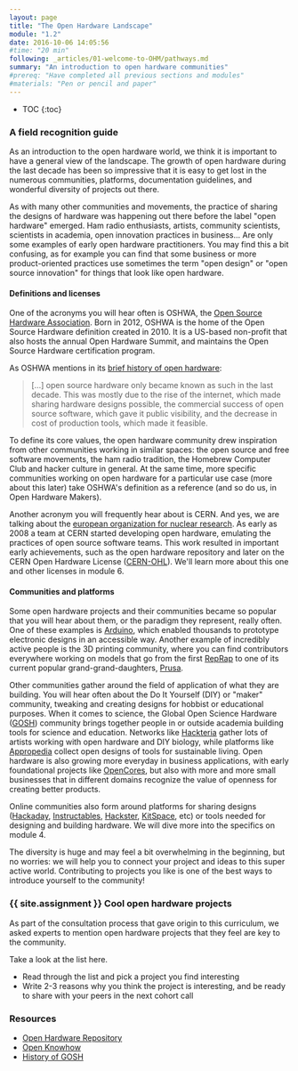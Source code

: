 ```yaml
---
layout: page
title: "The Open Hardware Landscape"
module: "1.2"
date: 2016-10-06 14:05:56
#time: "20 min"
following: _articles/01-welcome-to-OHM/pathways.md
summary: "An introduction to open hardware communities"
#prereq: "Have completed all previous sections and modules"
#materials: "Pen or pencil and paper"
---
```

* TOC
{:toc}

### A field recognition guide

As an introduction to the open hardware world, we think it is important to have a general view of the landscape. The growth of open hardware during the last decade has been so impressive that it is easy to get lost in the numerous communities, platforms, documentation guidelines, and wonderful diversity of projects out there.

As with many other communities and movements, the practice of sharing the designs of hardware was happening out there before the label "open hardware" emerged. Ham radio enthusiasts, artists, community scientists, scientists in academia, open innovation practices in business... Are only some examples of early open hardware practitioners. You may find this a bit confusing, as for example you can find that some business or more product-oriented practices use sometimes the term "open design" or "open source innovation" for things that look like open hardware.

#### Definitions and licenses
One of the acronyms you will hear often is OSHWA, the [Open Source Hardware Association](https://oshwa.org). Born in 2012, OSHWA is the home of the Open Source Hardware definition created in 2010. It is a US-based non-profit that also hosts the annual Open Hardware Summit, and maintains the Open Source Hardware certification program.

As OSHWA mentions in its [brief history of open hardware](https://www.oshwa.org/research/brief-history-of-open-source-hardware-organizations-and-definitions/):

>[...] open source hardware only became known as such in the last decade. This was mostly due to the rise of the internet, which made sharing hardware designs possible, the commercial success of open source software, which gave it public visibility, and the decrease in cost of production tools, which made it feasible.

To define its core values, the open hardware community drew inspiration from other communities working in similar spaces: the open source and free software movements, the ham radio tradition, the Homebrew Computer Club and hacker culture in general. At the same time, more specific communities working on open hardware for a particular use case (more about this later) take OSHWA's definition as a reference (and so do us, in Open Hardware Makers).

Another acronym you will frequently hear about is CERN. And yes, we are talking about the [european organization for nuclear research](https://home.cern/). As early as 2008 a team at CERN started developing open hardware, emulating the practices of open source software teams. This work resulted in important early achievements, such as the open hardware repository and later on the CERN Open Hardware License ([CERN-OHL](https://cern-ohl.web.cern.ch/home)). We'll learn more about this one and other licenses in module 6.

#### Communities and platforms
Some open hardware projects and their communities became so popular that you will hear about them, or the paradigm they represent, really often. One of these examples is [Arduino](https://www.arduino.cc/), which enabled thousands to prototype electronic designs in an accessible way. Another example of incredibly active people is the 3D printing community, where you can find contributors everywhere working on models that go from the first [RepRap](https://reprap.org/wiki/RepRap) to one of its current popular grand-grand-daughters, [Prusa](https://www.prusa3d.de/).

Other communities gather around the field of application of what they are building. You will hear often about the Do It Yourself (DIY) or "maker" community, tweaking and creating designs for hobbist or educational purposes. When it comes to science, the Global Open Science Hardware ([GOSH](https://openhardware.science/)) community brings together people in or outside academia building tools for science and education. Networks like [Hackteria](https://www.hackteria.org/) gather lots of artists working with open hardware and DIY biology, while platforms like [Appropedia](https://www.appropedia.org/Welcome_to_Appropedia) collect open designs of tools for sustainable living. Open hardware is also growing more everyday in business applications, with early foundational projects like [OpenCores](https://opencores.org/), but also with more and more small businesses that in different domains recognize the value of openness for creating better products.

Online communities also form around platforms for sharing designs ([Hackaday](https://hackaday.io/), [Instructables](https://www.instructables.com/), [Hackster](https://www.hackster.io/), [KitSpace](https://kitspace.org/), etc) or tools needed for designing and building hardware. We will dive more into the specifics on module 4.

The diversity is huge and may feel a bit overwhelming in the beginning, but no worries: we will help you to connect your project and ideas to this super active world. Contributing to projects you like is one of the best ways to introduce yourself to the community!

### {{ site.assignment }} Cool open hardware projects

As part of the consultation process that gave origin to this curriculum, we asked experts to mention open hardware projects that they feel are key to the community.

Take a look at the list here.

- Read through the list and pick a project you find interesting
- Write 2-3 reasons why you think the project is interesting, and be ready to share with your peers in the next cohort call

### Resources
- [Open Hardware Repository](https://ohwr.org/welcome)
- [Open Knowhow](https://search.openknowhow.org/)
- [History of GOSH](https://openhardware.science/about/gosh-history/)
